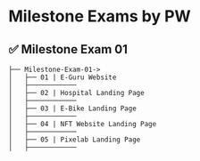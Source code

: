# Milestone Exams by PW

## ✅ Milestone Exam 01
```
├── Milestone-Exam-01->
│   ├── 01 | E-Guru Website
│   ├────────────
│   ├── 02 | Hospital Landing Page
│   ├────────────
│   ├── 03 | E-Bike Landing Page
│   ├────────────
│   ├── 04 | NFT Website Landing Page
│   ├────────────
│   ├── 05 | Pixelab Landing Page
│   ├────────────
```